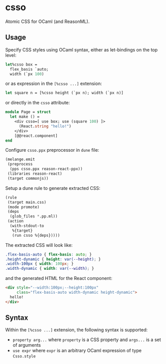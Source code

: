 # csso

Atomic CSS for OCaml (and ReasonML).

## Usage

Specify CSS styles using OCaml syntax, either as let-bindings on the top level:
```ocaml
let%csso box =
  flex_basis `auto;
  width (`px 100)
```

or as expression in the `[%csso ...]` extension:
```ocaml
let square n = [%csso height (`px n); width (`px n)]
```

or directly in the `csso` attribute:
```ocaml
module Page = struct
  let make () =
    <div csso=[ use box; use (square 100) ]>
      (React.string "hello!")
    </div>
    [@@react.component]
end
```

Configure `csso.ppx` preprocessor in `dune` file:
```lisp
(melange.emit
 (preprocess
  (pps csso.ppx reason-react-ppx))
 (libraries reason-react)
 (target commonjs))
```

Setup a dune rule to generate extracted CSS:
```lisp
(rule
 (target main.css)
 (mode promote)
 (deps
  (glob_files *.pp.ml))
 (action
  (with-stdout-to
   %{target}
   (run csso %{deps}))))
```

The extracted CSS will look like:
```css
.flex-basis-auto { flex-basis: auto; }
.height-dynamic { height: var(--height); }
.width-100px { width: 100px; }
.width-dynamic { width: var(--width); }
```

and the generated HTML for the React component:
```html
<div style="--width:100px;--height:100px"
     class="flex-basis-auto width-dynamic height-dynamic">
  hello!
</div>
```

## Syntax

Within the `[%csso ...]` extension, the following syntax is supported:
- `property arg...` where `property` is a CSS property and `args...` is a set of arguments
- `use expr` where `expr` is an arbitrary OCaml expression of type `Csso.style`
